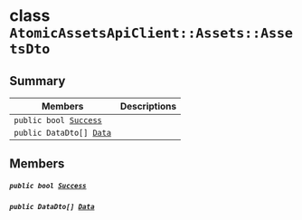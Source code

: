 # class `AtomicAssetsApiClient::Assets::AssetsDto` 

## Summary

 Members                                | Descriptions                                
----------------------------------------|---------------------------------------------
`public bool `[`Success`](#class_atomic_assets_api_client_1_1_assets_1_1_assets_dto_1a506fb037fbb6bfe8f254c021a2c3cfac) | 
`public DataDto[] `[`Data`](#class_atomic_assets_api_client_1_1_assets_1_1_assets_dto_1a6ed89521b3da4f30d2ab82c36d0afd13) | 

## Members

##### `public bool `[`Success`](#class_atomic_assets_api_client_1_1_assets_1_1_assets_dto_1a506fb037fbb6bfe8f254c021a2c3cfac) 

##### `public DataDto[] `[`Data`](#class_atomic_assets_api_client_1_1_assets_1_1_assets_dto_1a6ed89521b3da4f30d2ab82c36d0afd13) 

